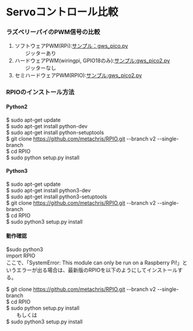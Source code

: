 # Servoコントロール比較
### ラズベリーパイのPWM信号の比較
1. ソフトウェアPWM(RPi):[サンプル：gws_pico.py](gws_pico.py)  
　　ジッターあり  
1. ハードウェアPWM(wiringpi, GPIO18のみ):[サンプル:gws_pico2.py](gws_pico2.py)  
　　ジッターなし  
1. セミハードウェアPWM(RPIO):[サンプル:gws_pico2.py](gws_pico2.py)   

### RPIOのインストール方法
#### Python2
$ sudo apt-get update  
$ sudo apt-get install python-dev  
$ sudo apt-get install python-setuptools  
$ git clone https://github.com/metachris/RPIO.git --branch v2 --single-branch  
$ cd RPIO  
$ sudo python setup.py install  

#### Python3  
$ sudo apt-get update  
$ sudo apt-get install python3-dev  
$ sudo apt-get install python3-setuptools  
$ git clone https://github.com/metachris/RPIO.git --branch v2 --single-branch  
$ cd RPIO  
$ sudo python3 setup.py install  

#### 動作確認
$sudo python3  
import RPIO  
ここで、「SystemError: This module can only be run on a Raspberry Pi!」というエラーが出る場合は、最新版のRPIOを以下のようにしてインストールする。  

$ git clone https://github.com/metachris/RPIO.git --branch v2 --single-branch  
$ cd RPIO  
$ sudo python setup.py install  
　　もしくは  
$ sudo python3 setup.py install  
